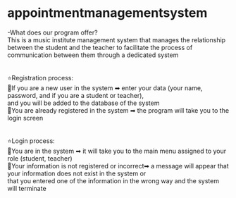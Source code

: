 # appointmentmanagementsystem
-What does our program offer? 
<br>
This is a music institute management system that manages the relationship between the student and the teacher to facilitate the process of communication between them through a dedicated system
<br>
<br>
<br>
⭐Registration process:<br>
   🌠If you are a new user in the system ➡ enter your data (your name, password, and if you are a student or teacher),<br> and you will be added to the database of the    system<br>
   🌠You are already registered in the system ➡ the program will take you to the login screen <br>
<br>
<br>
⭐Login process:<br>
   🌠You are in the system ➡ it will take you to the main menu assigned to your role (student, teacher)<br>
   🌠Your information is not registered or incorrect➡ a message will appear that your information does not exist in the system or <br> that you entered one of the information in the wrong way and the system will terminate<br>
